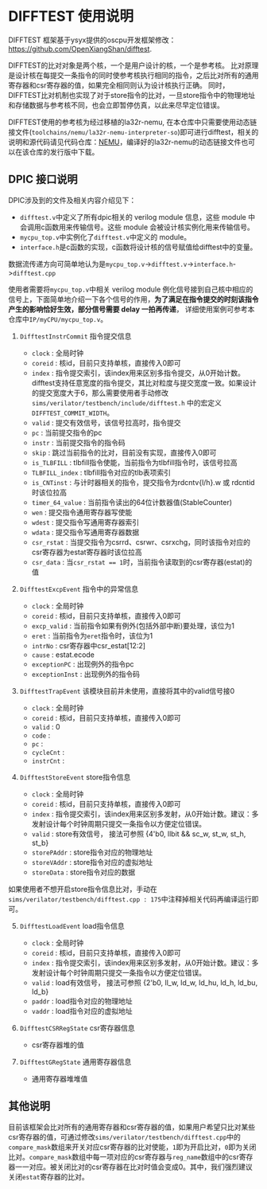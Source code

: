# DIFFTEST 使用说明

DIFFTEST 框架基于ysyx提供的oscpu开发框架修改：https://github.com/OpenXiangShan/difftest.

DIFFTEST的比对对象是两个核，一个是用户设计的核，一个是参考核。 比对原理是设计核在每提交一条指令的同时使参考核执行相同的指令，之后比对所有的通用寄存器和csr寄存器的值，如果完全相同则认为设计核执行正确。 同时， DIFFTEST比对机制也实现了对于store指令的比对，一旦store指令中的物理地址和存储数据与参考核不同，也会立即暂停仿真，以此来尽早定位错误。

DIFFTEST使用的参考核为经过移植的la32r-nemu, 在本仓库中只需要使用动态链接文件(`toolchains/nemu/la32r-nemu-interpreter-so`)即可进行difftest，相关的说明和源代码请见代码仓库：[NEMU](https://gitee.com/wwt_panache/la32r-nemu)，编译好的la32r-nemu的动态链接文件也可以在该仓库的发行版中下载。

## DPIC 接口说明

DPIC涉及到的文件及相关内容介绍见下：

- `difftest.v`中定义了所有dpic相关的 verilog module 信息，这些 module 中会调用c函数用来传输信号。这些 module 会被设计核实例化用来传输信号。
- `mycpu_top.v`中实例化了`difftest.v`中定义的 module。
- `interface.h`是c函数的实现，c函数将设计核的信号赋值给difftest中的变量。

数据流传递方向可简单地认为是`mycpu_top.v`->`difftest.v`->`interface.h`->`difftest.cpp`

使用者需要将`mycpu_top.v`中相关 verilog module 例化信号接到自己核中相应的信号上，下面简单地介绍一下各个信号的作用，**为了满足在指令提交的时刻该指令产生的影响恰好生效，部分信号需要 delay 一拍再传递**， 详细使用案例可参考本仓库中`IP/myCPU/mycpu_top.v`。

1. `DifftestInstrCommit` 指令提交信息

    - `clock`           : 全局时钟
    - `coreid`          : 核id，目前只支持单核，直接传入0即可
    - `index`           : 指令提交索引，该index用来区别多指令提交，从0开始计数。difftest支持任意宽度的指令提交，其比对粒度与提交宽度一致。如果设计的提交宽度大于6，那么需要使用者手动修改 `sims/verilator/testbench/include/difftest.h` 中的宏定义 `DIFFTEST_COMMIT_WIDTH`。
    - `valid`           : 提交有效信号，该信号拉高时，指令提交
    - `pc`              : 当前提交指令的pc
    - `instr`           : 当前提交指令的指令码
    - `skip`            : 跳过当前指令的比对，目前没有实现，直接传入0即可
    - `is_TLBFILL`      : tlbfill指令使能，当前指令为tlbfill指令时，该信号拉高
    - `TLBFILL_index`   : tlbfill指令对应的tlb表项索引
    - `is_CNTinst`      : 与计时器相关的指令，提交指令为rdcntv{l/h}.w 或 rdcntid 时该位拉高
    - `timer_64_value`  : 当前指令读出的64位计数器值(StableCounter)
    - `wen`             : 提交指令通用寄存器写使能
    - `wdest`           : 提交指令写通用寄存器索引
    - `wdata`           : 提交指令写通用寄存器数据
    - `csr_rstat`       : 当提交指令为csrrd、csrwr、csrxchg，同时该指令对应的csr寄存器为estat寄存器时该位拉高
    - `csr_data`        : 当`csr_rstat == 1`时，当前指令读取到的csr寄存器(estat)的值

2. `DifftestExcpEvent` 指令中的异常信息

    - `clock`           : 全局时钟
    - `coreid`          : 核id，目前只支持单核，直接传入0即可
    - `excp_valid`      : 当前指令如果有例外(包括外部中断)要处理，该位为1   
    - `eret`            : 当前指令为`eret`指令时，该位为1         
    - `intrNo`          : csr寄存器中csr_estat[12:2]
    - `cause`           : estat.ecode
    - `exceptionPC`     : 出现例外的指令pc
    - `exceptionInst`   : 出现例外的指令码

3. `DifftestTrapEvent` 该模块目前并未使用，直接将其中的valid信号接0

    - `clock`           : 全局时钟
    - `coreid`          : 核id，目前只支持单核，直接传入0即可
    - `valid`           : 0
    - `code`            : 
    - `pc`              : 
    - `cycleCnt`        : 
    - `instrCnt`        : 

4. `DifftestStoreEvent` store指令信息

    - `clock`           : 全局时钟
    - `coreid`          : 核id，目前只支持单核，直接传入0即可
    - `index`           : 指令提交索引，该index用来区别多发射，从0开始计数。建议：多发射设计每个时钟周期只提交一条指令以方便定位错误。
    - `valid`           : store有效信号， 接法可参照 {4'b0, llbit && sc_w, st_w, st_h, st_b}
    - `storePAddr`      : store指令对应的物理地址
    - `storeVAddr`      : store指令对应的虚拟地址
    - `storeData`       : store指令对应的数据

如果使用者不想开启store指令信息比对，手动在`sims/verilator/testbench/difftest.cpp : 175`中注释掉相关代码再编译运行即可。

5. `DifftestLoadEvent` load指令信息

    - `clock`           : 全局时钟
    - `coreid`          : 核id，目前只支持单核，直接传入0即可
    - `index`           : 指令提交索引，该index用来区别多发射，从0开始计数。建议：多发射设计每个时钟周期只提交一条指令以方便定位错误。
    - `valid`           : load有效信号， 接法可参照 {2'b0, ll_w, ld_w, ld_hu, ld_h, ld_bu, ld_b}
    - `paddr`           : load指令对应的物理地址
    - `vaddr`           : load指令对应的虚拟地址

6. `DifftestCSRRegState` csr寄存器信息

    - csr寄存器堆的值

7. `DifftestGRegState` 通用寄存器信息

    - 通用寄存器堆堆值

## 其他说明

目前该框架会比对所有的通用寄存器和csr寄存器的值，如果用户希望只比对某些csr寄存器的值，可通过修改`sims/verilator/testbench/difftest.cpp`中的`compare_mask`数组来开关对应csr寄存器的比对使能，`1`即为开启比对，`0`即为关闭比对。`compare_mask`数组中每一项对应的csr寄存器与`reg_name`数组中的csr寄存器一一对应。被关闭比对的csr寄存器在比对时值会变成0。其中，我们强烈建议关闭`estat`寄存器的比对。
